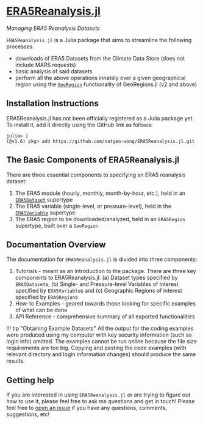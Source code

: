 # [ERA5Reanalysis.jl](https://github.com/natgeo-wong/ERA5Reanalysis.jl)
*Managing ERA5 Reanalysis Datasets*

`ERA5Reanalysis.jl` is a Julia package that aims to streamline the following processes:
* downloads of ERA5 Datasets from the Climate Data Store (does not include MARS requests)
* basic analysis of said datasets
* perform all the above operations innately over a given geographical region using the [`GeoRegion`](https://github.com/JuliaClimate/GeoRegions.jl) functionality of GeoRegions.jl (v2 and above)

## Installation Instructions

ERA5Reanalysis.jl has not been officially registered as a Julia package yet.  To install it, add it directly using the GitHub link as follows:
```
julia> ]
(@v1.6) pkg> add https://github.com/natgeo-wong/ERA5Reanalysis.jl.git
```

## The Basic Components of ERA5Reanalysis.jl

There are three essential components to specifying an ERA5 reanalysis dataset:
1. The ERA5 module (hourly, monthly, month-by-hour, etc.), held in an [`ERA5Dataset`](modules/index.md) supertype
2. The ERA5 variable (single-level, or pressure-level), held in the [`ERA5Variable`](variables/index.md) supertype
3. The ERA5 region to be downloaded/analyzed, held in an `ERA5Region` supertype, built over a `GeoRegion`

## Documentation Overview

The documentation for `ERA5Reanalysis.jl` is divided into three components:
1. Tutorials - meant as an introduction to the package.  There are three key components to ERA5Reanalysis.jl: (a) Dataset types specified by `ERA5Dataset`s, (b) Single- and Pressure-level Variables of interest specified by `ERA5Variable`s and (c) Geographic Regions of interest specified by `ERA5Region`s
2. How-to Examples - geared towards those looking for specific examples of what can be done
3. API Reference - comprehensive summary of all exported functionalities

!!! tip "Obtaining Example Datasets"
    All the output for the coding examples were produced using my computer with key security information (such as login info) omitted.  The examples cannot be run online because the file size requirements are too big.  Copying and pasting the code examples (with relevant directory and login information changes) should produce the same results.

## Getting help
If you are interested in using `ERA5Reanalysis.jl` or are trying to figure out how to use it, please feel free to ask me questions and get in touch!  Please feel free to [open an issue](https://github.com/natgeo-wong/ERA5Reanalysis.jl/issues/new) if you have any questions, comments, suggestions, etc!